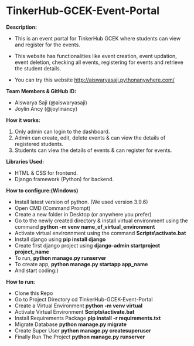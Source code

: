 # TinkerHub-GCEK-Event-Portal

**Description:**

- This is an event portal for TinkerHub GCEK where students can
view and register for the events.

- This website has functionalities like event creation, event updation, event deletion, checking all events, registering for events and retrieve the student details.

- You can try this website http://aiswaryasaji.pythonanywhere.com/

**Team Members & GitHub ID:**

- Aiswarya Saji (@aiswaryasaji)
- Joylin Ancy (@joylinancy)

**How it works:**

1. Only admin can login to the dashboard.
2. Admin can create, edit, delete events & can view the details of registered students.
3. Students can view the details of events & can register for events.

**Libraries Used:**

- HTML & CSS for frontend.
- Django framework (Python) for backend.

**How to configure:(Windows)**

- Install latest version of python. (We used version 3.9.6)
- Open CMD (Command Prompt)
- Create a new folder in Desktop (or anywhere you prefer)
- Go to the newly created directory & install virtual environment using the command **python -m venv name_of_virtual_environment**
- Activate virtual environnment using the command **Scripts\activate.bat**
- Install django using **pip install django**
- Create first django project using **django-admin startproject project_name**
- To run, **python manage.py runserver**
- To create app, **python manage.py startapp app_name**
- And start coding:)

**How to run:**

- Clone this Repo
- Go to Project Directory cd TinkerHub-GCEK-Event-Portal
- Create a Virtual Environment **python -m venv virtual**
- Activate Virtual Environment **Scripts\activate.bat**
- Install Requirements Package **pip install -r requirements.txt**
- Migrate Database **python manage.py migrate**
- Create Super User **python manage.py createsuperuser**
- Finally Run The Project **python manage.py runserver**


